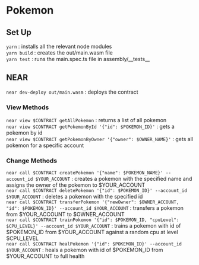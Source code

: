 <!-- @format -->

# Pokemon

## Set Up

`yarn` : installs all the relevant node modules \
`yarn build` : creates the out/main.wasm file \
`yarn test` : runs the main.spec.ts file in assembly/\_\_tests\_\_

## NEAR

`near dev-deploy out/main.wasm` : deploys the contract

### View Methods

`near view $CONTRACT getAllPokemon` : returns a list of all pokemon\
`near view $CONTRACT getPokemonById '{"id": $POKEMON_ID}'` : gets a pokemon by id\
`near view $CONTRACT getPokemonByOwner '{"owner": $OWNER_NAME}'` : gets all pokemon for a specific account

### Change Methods

`near call $CONTRACT createPokemon '{"name": $POKEMON_NAME}' --account_id $YOUR_ACCOUNT` : creates a pokemon with the specified name and assigns the owner of the pokemon to $YOUR_ACCOUNT\
`near call $CONTRACT deletePokemon '{"id": $POKEMON_ID}' --account_id $YOUR_ACCOUNT` : deletes a pokemon with the specified id\
`near call $CONTRACT transferPokemon '{"newOwner": $OWNER_ACCOUNT, "id": $POKEMON_ID}' --account_id $YOUR_ACCOUNT` : transfers a pokemon from $YOUR_ACCOUNT to $OWNER_ACCOUNT\
`near call $CONTRACT trainPokemon '{"id": $POKEMON_ID, "cpuLevel": $CPU_LEVEL}' --account_id $YOUR_ACCOUNT` : trains a pokemon with id of $POKEMON_ID from $YOUR_ACCOUNT against a random cpu at level $CPU_LEVEL\
`near call $CONTRACT healPokemon '{"id": $POKEMON_ID}' --account_id $YOUR_ACCOUNT` : heals a pokemon with id of $POKEMON_ID from $YOUR_ACCOUNT to full health
